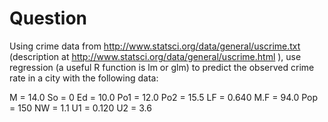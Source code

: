 # Question
Using crime data from http://www.statsci.org/data/general/uscrime.txt (description at http://www.statsci.org/data/general/uscrime.html ), use regression (a useful R function is lm or glm) to predict the observed crime rate in a city with the following data:

M = 14.0 So = 0 Ed = 10.0 Po1 = 12.0 Po2 = 15.5 LF = 0.640
M.F = 94.0 Pop = 150 NW = 1.1 U1 = 0.120 U2 = 3.6



